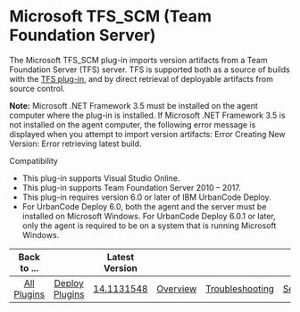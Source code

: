 
Microsoft TFS_SCM (Team Foundation Server)
==========================================


The Microsoft TFS\_SCM plug-in imports version artifacts from a Team Foundation Server (TFS) server. TFS is supported 
both as a source of builds with the [TFS plug-in](http://developer.ibm.com/urbancode/plugin/tfs-source-config/), and by 
direct retrieval of deployable artifacts from source control.


**Note:** Microsoft .NET Framework 3.5 must be installed
 on the agent computer where the plug-in is installed. If Microsoft .NET Framework 3.5 is not installed on the agent 
computer, the following error message is displayed when you attempt to import version artifacts: Error Creating New 
Version: Error retrieving latest build.


Compatibility


* This plug-in supports Visual Studio Online.
* This plug-in 
supports Team Foundation Server 2010 – 2017.
* This plug-in requires version 6.0 or later of IBM UrbanCode Deploy.
* For
 UrbanCode Deploy 6.0, both the agent and the server must be installed on Microsoft Windows. For UrbanCode Deploy 6.0.1 
or later, only the agent is required to be on a system that is running Microsoft Windows.




|Back to ...||Latest Version||||||
| :---: | :---: | :---: | :---: | :---: | :---: | :---: | :---: |
|[All Plugins](../../index.md)|[Deploy Plugins](../README.md)|[14.1131548]()|[Overview](overview.md)|[Troubleshooting](troubleshooting.md)|[Settings](settings.md)|[Usage](usage.md)|[Downloads](downloads.md)|
